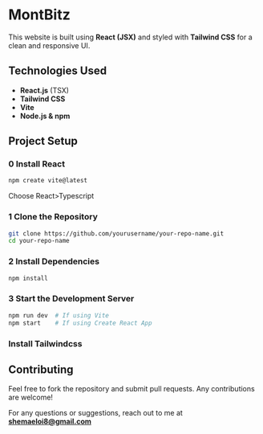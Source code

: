 # MontBitz

This website is built using **React (JSX)** and styled with **Tailwind CSS** for a clean and responsive UI.

## Technologies Used

- **React.js** (TSX)
- **Tailwind CSS**
- **Vite**
- **Node.js & npm**

## Project Setup

### 0 Install React
```sh
npm create vite@latest
```
Choose React>Typescript

### 1 Clone the Repository
```sh
git clone https://github.com/yourusername/your-repo-name.git
cd your-repo-name
```

### 2️ Install Dependencies
```sh
npm install
```

### 3️ Start the Development Server
```sh
npm run dev  # If using Vite
npm start    # If using Create React App
```

### Install Tailwindcss

## Contributing
Feel free to fork the repository and submit pull requests. Any contributions are welcome!

For any questions or suggestions, reach out to me at **shemaeloi8@gmail.com**


